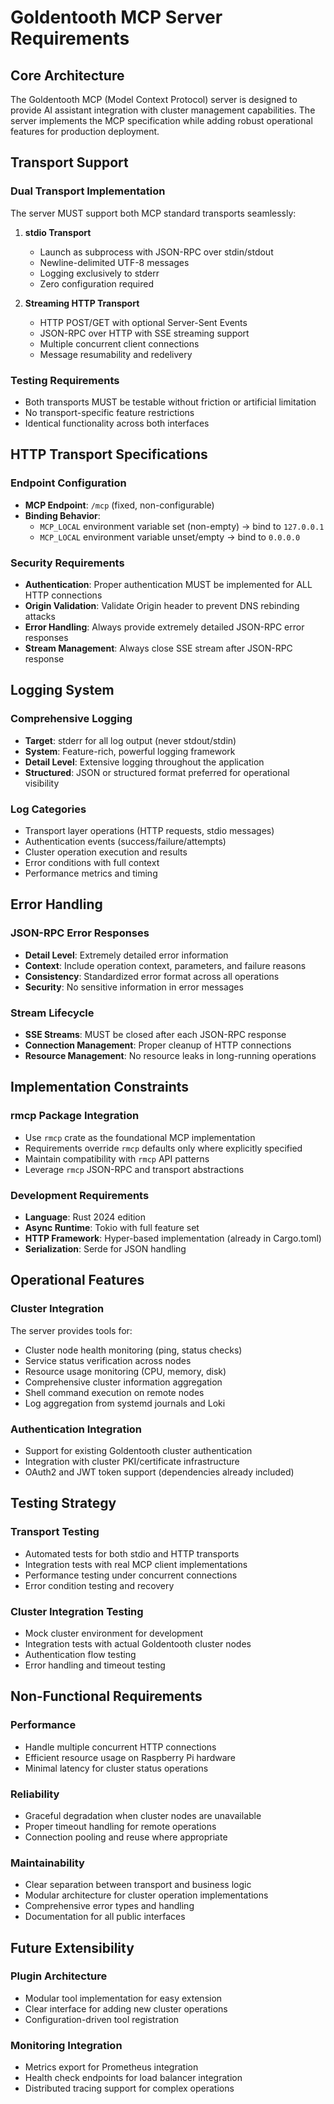 # Goldentooth MCP Server Requirements

## Core Architecture

The Goldentooth MCP (Model Context Protocol) server is designed to provide AI assistant integration with cluster management capabilities. The server implements the MCP specification while adding robust operational features for production deployment.

## Transport Support

### Dual Transport Implementation
The server MUST support both MCP standard transports seamlessly:

1. **stdio Transport**
   - Launch as subprocess with JSON-RPC over stdin/stdout
   - Newline-delimited UTF-8 messages
   - Logging exclusively to stderr
   - Zero configuration required

2. **Streaming HTTP Transport**
   - HTTP POST/GET with optional Server-Sent Events
   - JSON-RPC over HTTP with SSE streaming support
   - Multiple concurrent client connections
   - Message resumability and redelivery

### Testing Requirements
- Both transports MUST be testable without friction or artificial limitation
- No transport-specific feature restrictions
- Identical functionality across both interfaces

## HTTP Transport Specifications

### Endpoint Configuration
- **MCP Endpoint**: `/mcp` (fixed, non-configurable)
- **Binding Behavior**:
  - `MCP_LOCAL` environment variable set (non-empty) → bind to `127.0.0.1`
  - `MCP_LOCAL` environment variable unset/empty → bind to `0.0.0.0`

### Security Requirements
- **Authentication**: Proper authentication MUST be implemented for ALL HTTP connections
- **Origin Validation**: Validate Origin header to prevent DNS rebinding attacks
- **Error Handling**: Always provide extremely detailed JSON-RPC error responses
- **Stream Management**: Always close SSE stream after JSON-RPC response

## Logging System

### Comprehensive Logging
- **Target**: stderr for all log output (never stdout/stdin)
- **System**: Feature-rich, powerful logging framework
- **Detail Level**: Extensive logging throughout the application
- **Structured**: JSON or structured format preferred for operational visibility

### Log Categories
- Transport layer operations (HTTP requests, stdio messages)
- Authentication events (success/failure/attempts)
- Cluster operation execution and results
- Error conditions with full context
- Performance metrics and timing

## Error Handling

### JSON-RPC Error Responses
- **Detail Level**: Extremely detailed error information
- **Context**: Include operation context, parameters, and failure reasons
- **Consistency**: Standardized error format across all operations
- **Security**: No sensitive information in error messages

### Stream Lifecycle
- **SSE Streams**: MUST be closed after each JSON-RPC response
- **Connection Management**: Proper cleanup of HTTP connections
- **Resource Management**: No resource leaks in long-running operations

## Implementation Constraints

### rmcp Package Integration
- Use `rmcp` crate as the foundational MCP implementation
- Requirements override `rmcp` defaults only where explicitly specified
- Maintain compatibility with `rmcp` API patterns
- Leverage `rmcp` JSON-RPC and transport abstractions

### Development Requirements
- **Language**: Rust 2024 edition
- **Async Runtime**: Tokio with full feature set
- **HTTP Framework**: Hyper-based implementation (already in Cargo.toml)
- **Serialization**: Serde for JSON handling

## Operational Features

### Cluster Integration
The server provides tools for:
- Cluster node health monitoring (ping, status checks)
- Service status verification across nodes
- Resource usage monitoring (CPU, memory, disk)
- Comprehensive cluster information aggregation
- Shell command execution on remote nodes
- Log aggregation from systemd journals and Loki

### Authentication Integration
- Support for existing Goldentooth cluster authentication
- Integration with cluster PKI/certificate infrastructure
- OAuth2 and JWT token support (dependencies already included)

## Testing Strategy

### Transport Testing
- Automated tests for both stdio and HTTP transports
- Integration tests with real MCP client implementations
- Performance testing under concurrent connections
- Error condition testing and recovery

### Cluster Integration Testing
- Mock cluster environment for development
- Integration tests with actual Goldentooth cluster nodes
- Authentication flow testing
- Error handling and timeout testing

## Non-Functional Requirements

### Performance
- Handle multiple concurrent HTTP connections
- Efficient resource usage on Raspberry Pi hardware
- Minimal latency for cluster status operations

### Reliability
- Graceful degradation when cluster nodes are unavailable
- Proper timeout handling for remote operations
- Connection pooling and reuse where appropriate

### Maintainability
- Clear separation between transport and business logic
- Modular architecture for cluster operation implementations
- Comprehensive error types and handling
- Documentation for all public interfaces

## Future Extensibility

### Plugin Architecture
- Modular tool implementation for easy extension
- Clear interface for adding new cluster operations
- Configuration-driven tool registration

### Monitoring Integration
- Metrics export for Prometheus integration
- Health check endpoints for load balancer integration
- Distributed tracing support for complex operations
